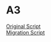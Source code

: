 # A3

[Original Script](https://github.com/cps847-group6/A3/blob/pt2/mysite/polls/migrations/0001_initial.py) <br />
[Migration Script](https://github.com/cps847-group6/A3/blob/pt2/mysite/polls/migrations/0002_question_owner_id.py) <br />

